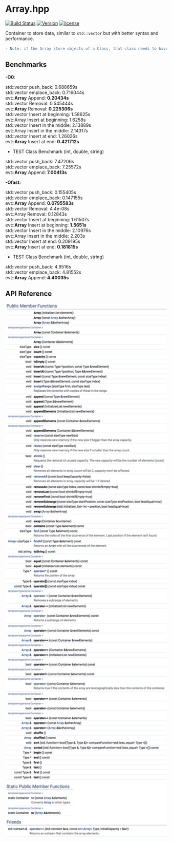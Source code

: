 # **Array**.hpp

[![Build Status](https://travis-ci.org/illescasDaniel/Array.hpp.svg?branch=master)](https://travis-ci.org/illescasDaniel/Array.hpp)
[![Version](https://img.shields.io/badge/version-v1.24-green.svg)](https://github.com/illescasDaniel/Array.hpp/releases)
[![license](https://img.shields.io/github/license/mashape/apistatus.svg?maxAge=2592000)](https://github.com/illescasDaniel/Array.hpp/blob/master/LICENCE) 

Container to store data, similar to `std::vector` but with better syntax and performance.  
```diff
- Note: if the Array store objects of a Class, that class needs to have a default constructor.
```

## Benchmarks

**-O0**:

std::vector push_back: 0.688659s<br>
std::vector emplace_back: 0.716044s<br>
evt::**Array** Append: **0.20434s**<br>
std::vector Removal: 0.545444s<br>
evt::**Array** Removal: **0.225306s**<br>
std::vector Insert at beginning: 1.58625s<br>
evt::Array Insert at beginning: 1.6258s<br>
std::vector Insert in the middle: 2.13889s<br>
evt::Array Insert in the middle: 2.14317s<br>
std::vector Insert at end: 1.26026s<br>
evt::**Array** Insert at end: **0.421712s**<br>

- TEST Class Benchmark (int, double, string)

std::vector push_back: 7.47206s<br>
std::vector emplace_back: 7.25572s<br>
evt::**Array** Append: **7.00413s**<br>

**-Ofast:**

std::vector push_back: 0.155405s<br>
std::vector emplace_back: 0.147155s<br>
evt::**Array** Append: **0.0795583s**<br>
std::vector Removal: 4.4e-08s<br>
evt::Array Removal: 0.12843s<br>
std::vector Insert at beginning: 1.61507s<br>
evt::**Array** Insert at beginning: **1.5651s**<br>
std::vector Insert in the middle: 2.10976s<br>
evt::Array Insert in the middle: 2.203s<br>
std::vector Insert at end: 0.209195s<br>
evt::**Array** Insert at end: **0.181815s**<br>

- TEST Class Benchmark (int, double, string)

std::vector push_back: 4.9516s<br>
std::vector emplace_back: 4.81552s<br>
evt::**Array** Append: **4.40035s**<br>


## API Reference

<img src="Array.png" width="800">
